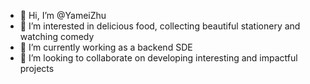 - 👋 Hi, I’m @YameiZhu
- 👀 I’m interested in delicious food, collecting beautiful stationery and watching comedy
- 🌱 I’m currently working as a backend SDE
- 💞️ I’m looking to collaborate on developing interesting and impactful projects

<!---
YameiZhu/YameiZhu is a ✨ special ✨ repository because its `README.md` (this file) appears on your GitHub profile.
You can click the Preview link to take a look at your changes.
--->
